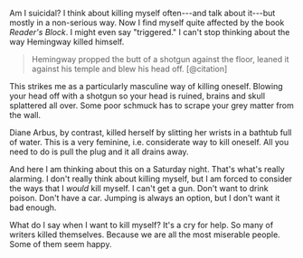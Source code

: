 Am I suicidal? I think about killing myself often---and talk about it---but mostly in a non-serious way. Now I find myself quite affected by the book *Reader's Block*. I might even say "triggered." I can't stop thinking about the way Hemingway killed himself.

> Hemingway propped the butt of a shotgun against the floor, leaned it against his temple and blew his head off. [@citation]

This strikes me as a particularly masculine way of killing oneself. Blowing your head off with a shotgun so your head is ruined, brains and skull splattered all over. Some poor schmuck has to scrape your grey matter from the wall.

Diane Arbus, by contrast, killed herself by slitting her wrists in a bathtub full of water. This is a very feminine, i.e. considerate way to kill oneself. All you need to do is pull the plug and it all drains away.

And here I am thinking about this on a Saturday night. That's what's really alarming. I don't really think about killing myself, but I am forced to consider the ways that I *would* kill myself. I can't get a gun. Don't want to drink poison. Don't have a car. Jumping is always an option, but I don't want it bad enough.

What do I say when I want to kill myself? It's a cry for help. So many of writers killed themselves. Because we are all the most miserable people. Some of them seem happy.
